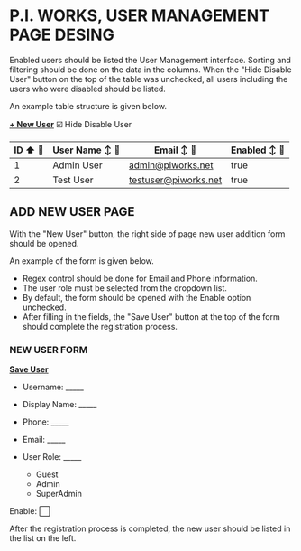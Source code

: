 # P.I. WORKS, USER MANAGEMENT PAGE DESING

Enabled users should be listed the User Management interface. Sorting and filtering should be done on the data in the columns. When the "Hide Disable User" button on the top of the table was unchecked, all users including the users who were disabled should be listed. 

An example table structure is given below.

[**+ New User**](NEWUSERPAGE) :ballot_box_with_check: Hide Disable User 


| ID :arrow_up: :flashlight: | User Name :arrow_up_down: :flashlight: | Email   :arrow_up_down: :flashlight: | Enabled :arrow_up_down: :flashlight: |
| --------------- | -------------------------------------- | ------------------------------------ | ------------------------------------ |
| 1               | Admin User                             | admin@piworks.net                    | true                                 |
| 2               | Test User                              | testuser@piworks.net                 | true                                 |


## ADD NEW USER PAGE

With the "New User" button, the right side of page new user addition form should be opened. 

An example of the form is given below.

- Regex control should be done for Email and Phone information. 
- The user role must be selected from the dropdown list. 
- By default, the form should be opened with the Enable option unchecked. 
- After filling in the fields, the "Save User" button at the top of the form should complete the registration process. 

### NEW USER FORM

[**Save User**](saveUser)

- Username:            _____

- Display Name:        _____

- Phone:               _____

- Email:               _____

- User Role:           _____ <ul><li>Guest</li><li>Admin</li><li>SuperAdmin</li></ul>
 
Enable: :white_large_square:

After the registration process is completed, the new user should be listed in the list on the left.